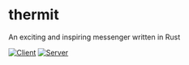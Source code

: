 # thermit

An exciting and inspiring messenger written in Rust

[![Client](https://github.com/eisen-oxid/thermit/actions/workflows/cicd_client.yml/badge.svg)](https://github.com/eisen-oxid/thermit/actions/workflows/cicd_client.yml)
[![Server](https://github.com/eisen-oxid/thermit/actions/workflows/cicd_server.yml/badge.svg)](https://github.com/eisen-oxid/thermit/actions/workflows/cicd_server.yml)
